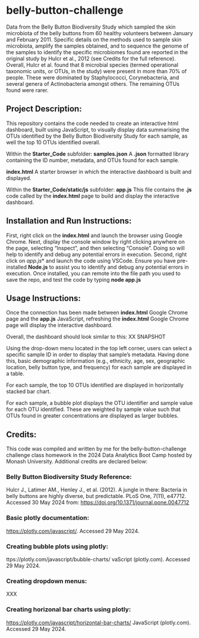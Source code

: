 # belly-button-challenge
Data from the Belly Button Biodiversity Study which sampled the skin microbiota of the belly buttons from 60 healthy volunteers between January and February 2011. Specific details on the methods used to sample skin microbiota, amplify the samples obtained, and to sequence the genome of the samples to identify the specific microbiomes found are reported in the original study by Hulcr et al., 2012 (see Credits for the full reference).
Overall, Hulcr et al. found that 8 microbial species (termed operational taxonomic units, or OTUs, in the study) were present in more than 70% of people. These were dominated by Staphylococci, Corynebacteria, and several genera of Actinobacteria amongst others. The remaining OTUs found were rarer.



## Project Description:
This repository contains the code needed to create an interactive html dashboard, built using JavaScript, to visually display data summarising the OTUs identified by the Belly Button Biodiversity Study for each sample, as well the top 10 OTUs identified overall.

Within the **Starter_Code** subfolder:
**samples.json**
A **.json** formatted library containing the ID number, metadata, and OTUs found for each sample.

**index.html**
A starter browser in which the interactive dashboard is built and displayed. 

Within the **Starter_Code/static/js** subfolder:
**app.js**
This file contains the **.js** code called by the **index.html** page to build and display the interactive dashboard. 



## Installation and Run Instructions:
First, right click on the **index.html** and launch the browser using Google Chrome. Next, display the console window by right clicking anywhere on the page, selecting “Inspect”, and then selecting “Console”. Doing so will help to identify and debug any potential errors in execution.
Second, right click on *app.js** and launch the code using VSCode. Ensure you have pre-installed **Node.js** to assist you to identify and debug any potential errors in execution. Once installed, you can remote into the file path you used to save the repo, and test the code by typing **node app.js**



## Usage Instructions:
Once the connection has been made between **index.html** Google Chrome page and the **app.js** JavaScript, refreshing the **index.html** Google Chrome page will display the interactive dashboard.

Overall, the dashboard should look similar to this:
XX SNAPSHOT

Using the drop-down menu located in the top left corner, users can select a specific sample ID in order to display that sample’s metadata. Having done this, basic demographic information (e.g., ethnicity, age, sex, geographic location, belly button type, and frequency) for each sample are displayed in a table.

For each sample, the top 10 OTUs identified are displayed in horizontally stacked bar chart.

For each sample, a bubble plot displays the OTU identifier and sample value for each OTU identified. These are weighted by sample value such that OTUs found in greater concentrations are displayed as larger bubbles.



## Credits:
This code was compiled and written by me for the belly-button-challenge challenge class homework in the 2024 Data Analytics Boot Camp hosted by Monash University. Additional credits are declared below:

### Belly Button Biodiversity Study Reference:
Hulcr J., Latimer AM., Henley J., et al. (2012). A jungle in there: Bacteria in belly buttons are highly diverse, but predictable. PLoS One, 7(11), e47712. Accessed 30 May 2024 from: https://doi.org/10.1371/journal.pone.0047712 

### Basic plotly documentation:
https://plotly.com/javascript/. Accessed 29 May 2024.

### Creating bubble plots using plotly:
ttps://plotly.com/javascript/bubble-charts/ vaScript (plotly.com). Accessed 29 May 2024.

### Creating dropdown menus:
XXX

### Creating horizonal bar charts using plotly:
https://plotly.com/javascript/horizontal-bar-charts/ JavaScript (plotly.com). Accessed 29 May 2024.
